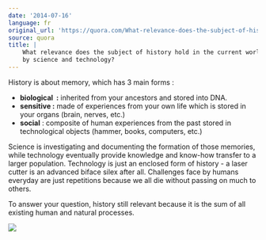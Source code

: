 ```yaml
---
date: '2014-07-16'
language: fr
original_url: 'https://quora.com/What-relevance-does-the-subject-of-history-hold-in-the-current-world-led-by-science-and-technology/answer/Clément-Renaud'
source: quora
title: |
    What relevance does the subject of history hold in the current world led
    by science and technology?
---
```


History is about memory, which has 3 main forms : 

-   **biological  :** inherited from your ancestors and stored into DNA.
-   **sensitive :** made of experiences from your own life which is
    stored in your organs (brain, nerves, etc.)
-   **social** : composite of human experiences from the past stored in
    technological objects (hammer, books, computers, etc.)

 
Science is investigating and documenting the formation of those
memories, while technology eventually provide knowledge and know-how
transfer to a larger population. Technology is just an enclosed form of
history - a laser cutter is an advanced biface silex after all.
Challenges face by humans everyday are just repetitions because we all
die without passing on much to others. 
 
To answer your question, history still relevant because it is the sum of
all existing human and natural processes. 
 
 
![](/{{site.base_url}}/img/quora/main-qimg-6d4f2e5b05bb37c75ae192e965edea4d-c.png)
